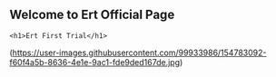 ## Welcome to Ert Official Page

<html>
<head>
	<title> Ert Site</title>
</head>
<body>

	<h1>Ert First Trial</h1>

(https://user-images.githubusercontent.com/99933986/154783092-f60f4a5b-8636-4e1e-9ac1-fde9ded167de.jpg)
